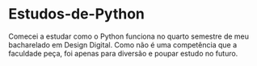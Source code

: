# Estudos-de-Python

Comecei a estudar como o Python funciona no quarto semestre de meu bacharelado em Design Digital.
Como não é uma competência que a faculdade peça, foi apenas para diversão e poupar estudo no futuro.